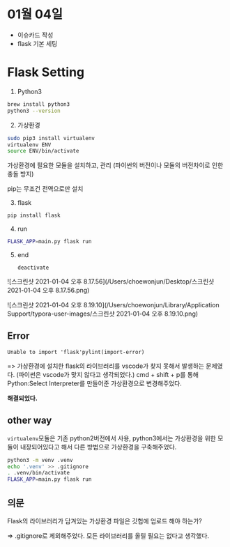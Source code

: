 # 01월 04일

* 이슈카드 작성 
* flask 기본 세팅

# Flask Setting
1. Python3 
```bash
brew install python3
python3 --version
```
2. 가상환경
```bash
sudo pip3 install virtualenv
virtualenv ENV
source ENV/bin/activate
```
가상환경에 필요한 모듈을 설치하고, 관리 (파이썬의 버전이나 모듈의 버전차이로 인한 충돌 방지)

pip는 무조건 전역으로만 설치

3. flask
```bash
pip install flask
```
4. run 
```bash
FLASK_APP=main.py flask run
```

5. end

   `deactivate` 

![스크린샷 2021-01-04 오후 8.17.56](/Users/choewonjun/Desktop/스크린샷 2021-01-04 오후 8.17.56.png)

![스크린샷 2021-01-04 오후 8.19.10](/Users/choewonjun/Library/Application Support/typora-user-images/스크린샷 2021-01-04 오후 8.19.10.png)



## Error

`Unable to import 'flask'pylint(import-error)`

=> 가상환경에 설치한 flask의 라이브러리를 vscode가 찾지 못해서 발생하는 문제였다. (파이썬은 vscode가 맞지 않다고 생각되었다.) cmd + shift + p를 통해 Python:Select Interpreter를 만들어준 가상환경으로 변경해주었다. 

**해결되었다.**



## other way

`virtualenv`모듈은 기존 python2버전에서 사용, python3에서는 가상환경을 위한 모듈이 내장되어있다고 해서 다른 방법으로 가상환경을 구축해주었다.

```bash
python3 -m venv .venv
echo '.venv' >> .gitignore
. .venv/bin/activate
FLASK_APP=main.py flask run
```

## 의문

Flask의 라이브러리가 담겨있는 가상환경 파일은 깃헙에 업로드 해야 하는가?

=> .gitignore로 제외해주었다. 모든 라이브러리를 올릴 필요는 없다고 생각했다. 